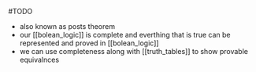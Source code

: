 #TODO 
- also known as posts theorem
- our [[bolean_logic]] is complete and everthing that is true can be represented and proved in [[bolean_logic]]
- we can use completeness along with [[truth_tables]] to show provable equivalnces


